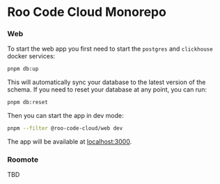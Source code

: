 # Roo Code Cloud Monorepo

### Web

To start the web app you first need to start the `postgres` and `clickhouse` docker services:

```sh
pnpm db:up
```

This will automatically sync your database to the latest version of the schema. If you need to reset your database at any point, you can run:

```sh
pnpm db:reset
```

Then you can start the app in dev mode:

```sh
pnpm --filter @roo-code-cloud/web dev
```

The app will be available at [localhost:3000](http://localhost:3000/).

### Roomote

TBD

